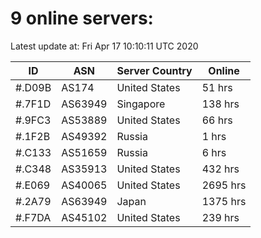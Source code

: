 # 9 online servers:

Latest update at: Fri Apr 17 10:10:11 UTC 2020

| ID | ASN | Server Country | Online |
| -- | --- | -------------- | ------ |
| #.D09B | AS174 | United States | 51 hrs |
| #.7F1D | AS63949 | Singapore | 138 hrs |
| #.9FC3 | AS53889 | United States | 66 hrs |
| #.1F2B | AS49392 | Russia | 1 hrs |
| #.C133 | AS51659 | Russia | 6 hrs |
| #.C348 | AS35913 | United States | 432 hrs |
| #.E069 | AS40065 | United States | 2695 hrs |
| #.2A79 | AS63949 | Japan | 1375 hrs |
| #.F7DA | AS45102 | United States | 239 hrs |

